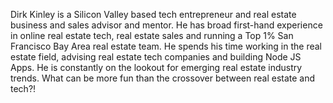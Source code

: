 Dirk Kinley is a Silicon Valley based tech entrepreneur and real estate business and sales advisor and mentor. He has broad first-hand experience in online real estate tech, real estate sales and running a Top 1% San Francisco Bay Area real estate team. He spends his time working in the real estate field, advising real estate tech companies and building Node JS Apps. He is constantly on the lookout for emerging real estate industry trends. What can be more fun than the crossover between real estate and tech?!

<!--
**dkinley/dkinley** is a ✨ _special_ ✨ repository because its `README.md` (this file) appears on your GitHub profile.

Here are some ideas to get you started:

- 🔭 I’m currently working on ...
- 🌱 I’m currently learning ...
- 👯 I’m looking to collaborate on ...
- 🤔 I’m looking for help with ...
- 💬 Ask me about ...
- 📫 How to reach me: ...
- 😄 Pronouns: ...
- ⚡ Fun fact: ...
-->
